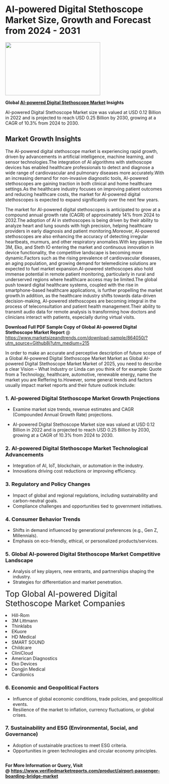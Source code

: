<H1>AI-powered Digital Stethoscope Market Size, Growth and Forecast from 2024 - 2031</H1><img class="aligncenter size-medium wp-image-584254" src="https://thirdeyenews.in/wp-content/uploads/2024/09/Global-Market-Research-300x168.jpeg" alt="" width="300" height="168" /><p><strong>Global&nbsp;<a href="https://www.marketsizeandtrends.com/download-sample/864050/?utm_source=Github8j?utm_medium=215">AI-powered Digital Stethoscope Market</a> Insights</strong></p><p>AI-powered Digital Stethoscope Market size was valued at USD 0.12 Billion in 2022 and is projected to reach USD 0.25 Billion by 2030, growing at a CAGR of 10.3% from 2024 to 2030.</p><p><h2>Market Growth Insights</h2> <p>The AI-powered digital stethoscope market is experiencing rapid growth, driven by advancements in artificial intelligence, machine learning, and sensor technologies.The integration of AI algorithms with stethoscope devices has enabled healthcare professionals to detect and diagnose a wide range of cardiovascular and pulmonary diseases more accurately.With an increasing demand for non-invasive diagnostic tools, AI-powered stethoscopes are gaining traction in both clinical and home healthcare settings.As the healthcare industry focuses on improving patient outcomes and reducing healthcare costs, the market for AI-powered digital stethoscopes is expected to expand significantly over the next few years.</p> <p>The market for AI-powered digital stethoscopes is anticipated to grow at a compound annual growth rate (CAGR) of approximately 14% from 2024 to 2032.The adoption of AI in stethoscopes is being driven by their ability to analyze heart and lung sounds with high precision, helping healthcare providers in early diagnosis and patient monitoring.Moreover, AI-powered stethoscopes are also enhancing the accuracy of detecting irregular heartbeats, murmurs, and other respiratory anomalies.With key players like 3M, Eko, and Steth IO entering the market and continuous innovation in device functionality, the competitive landscape is becoming more dynamic.Factors such as the rising prevalence of cardiovascular diseases, an aging population, and growing demand for telemedicine solutions are expected to fuel market expansion.AI-powered stethoscopes also hold immense potential in remote patient monitoring, particularly in rural and underserved regions where healthcare access may be limited.The global push toward digital healthcare systems, coupled with the rise in smartphone-based healthcare applications, is further propelling the market growth.In addition, as the healthcare industry shifts towards data-driven decision-making, AI-powered stethoscopes are becoming integral in the process of teleconsultation and patient health management.Their ability to transmit audio data for remote analysis is transforming how doctors and clinicians interact with patients, especially during virtual visits.<p><span class=""><strong>Download Full PDF Sample Copy of Global AI-powered Digital Stethoscope Market Report</strong> @ <a href="https://www.marketsizeandtrends.com/download-sample/864050/?utm_source=Github8j?utm_medium=215" target="_blank">https://www.marketsizeandtrends.com/download-sample/864050/?utm_source=Github8j?utm_medium=215</a></span></p><p>In order to make an accurate and perceptive description of future scope of a Global&nbsp;AI-powered Digital Stethoscope Market Market as Global&nbsp;AI-powered Digital Stethoscope Market Market of 2025, you need to describe a clear Vision &ndash; What Industry or Linda can you think of for example: Quote from a Technology, healthcare, automotive, renewable energy, name the market you are Reffering to.However, some general trends and factors usually impact market reports and their future outlook include:</p><h3>1.&nbsp;<strong>AI-powered Digital Stethoscope Market Growth Projections</strong></h3><ul><li>Examine market size trends, revenue estimates and CAGR (Compounded Annual Growth Rate) projections.</li><li><p>AI-powered Digital Stethoscope Market size was valued at USD 0.12 Billion in 2022 and is projected to reach USD 0.25 Billion by 2030, growing at a CAGR of 10.3% from 2024 to 2030.</p></li></ul><h3>2.&nbsp;<strong>AI-powered Digital Stethoscope Market Technological Advancements</strong></h3><ul><li>Integration of AI, IoT, blockchain, or automation in the industry.</li><li>Innovations driving cost reductions or improving efficiency.</li></ul><h3>3.&nbsp;<strong>Regulatory and Policy Changes</strong></h3><ul><li>Impact of global and regional regulations, including sustainability and carbon-neutral goals.</li><li>Compliance challenges and opportunities tied to government initiatives.</li></ul><h3>4.&nbsp;<strong>Consumer Behavior Trends</strong></h3><ul><li>Shifts in demand influenced by generational preferences (e.g., Gen Z, Millennials).</li><li>Emphasis on eco-friendly, ethical, or personalized products/services.</li></ul><h3>5.&nbsp;<strong>Global AI-powered Digital Stethoscope Market Competitive Landscape</strong></h3><ul><li>Analysis of key players, new entrants, and partnerships shaping the industry.</li><li>Strategies for differentiation and market penetration.</li></ul><p data-pm-slice="1 1 []"><span style="color: inherit; font-family: inherit; font-size: 25px;">Top Global AI-powered Digital Stethoscope Market Companies</span></p><div class="" data-test-id=""><p><li>Hill-Rom</li><li> 3M Littmann</li><li> Thinklabs</li><li> EKuore</li><li> HD Medical</li><li> SMART SOUND</li><li> Childcare</li><li> CliniCloud</li><li> American Diagnostics</li><li> Eko Devices</li><li> Dongjin Medical</li><li> Cardionics</li></p></div><h3>6.&nbsp;<strong>Economic and Geopolitical Factors</strong></h3><ul><li>Influence of global economic conditions, trade policies, and geopolitical events.</li><li>Resilience of the market to inflation, currency fluctuations, or global crises.</li></ul><h3>7.&nbsp;<strong>Sustainability and ESG (Environmental, Social, and Governance)</strong></h3><ul><li>Adoption of sustainable practices to meet ESG criteria.</li><li>Opportunities in green technologies and circular economy principles.</li></ul><h2><strong style="font-size: 14px;">For More Information or Query, Visit @&nbsp;</strong><a style="background-color: #ffffff; font-size: 14px;" href="https://www.marketsizeandtrends.com/report/ai-powered-digital-stethoscope-market/" target="_blank">https://www.verifiedmarketreports.com/product/airport-passenger-boarding-bridge-market</a></h2>